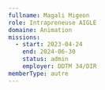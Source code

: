 ```yaml
---
fullname: Magali Migeon
role: Intrapreneuse AIGLE
domaine: Animation
missions:
  - start: 2023-04-24
    end: 2024-06-30
    status: admin
    employer: DDTM 34/DIR
memberType: autre
---
```


